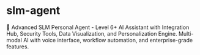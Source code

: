 # slm-agent
🤖 Advanced SLM Personal Agent - Level 6+ AI Assistant with Integration Hub, Security Tools, Data Visualization, and Personalization Engine.   Multi-modal AI with voice interface, workflow automation, and enterprise-grade features.
